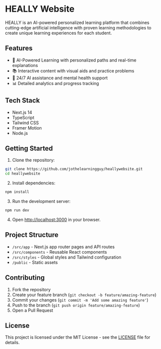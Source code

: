 # HEALLY Website

HEALLY is an AI-powered personalized learning platform that combines cutting-edge artificial intelligence with proven learning methodologies to create unique learning experiences for each student.

## Features

- 🧠 AI-Powered Learning with personalized paths and real-time explanations
- 📚 Interactive content with visual aids and practice problems
- 🤝 24/7 AI assistance and mental health support
- 📊 Detailed analytics and progress tracking

## Tech Stack

- Next.js 14
- TypeScript
- Tailwind CSS
- Framer Motion
- Node.js

## Getting Started

1. Clone the repository:
```bash
git clone https://github.com/jothelearningguy/heallywebsite.git
cd heallywebsite
```

2. Install dependencies:
```bash
npm install
```

3. Run the development server:
```bash
npm run dev
```

4. Open [http://localhost:3000](http://localhost:3000) in your browser.

## Project Structure

- `/src/app` - Next.js app router pages and API routes
- `/src/components` - Reusable React components
- `/src/styles` - Global styles and Tailwind configuration
- `/public` - Static assets

## Contributing

1. Fork the repository
2. Create your feature branch (`git checkout -b feature/amazing-feature`)
3. Commit your changes (`git commit -m 'Add some amazing feature'`)
4. Push to the branch (`git push origin feature/amazing-feature`)
5. Open a Pull Request

## License

This project is licensed under the MIT License - see the [LICENSE](LICENSE) file for details. 